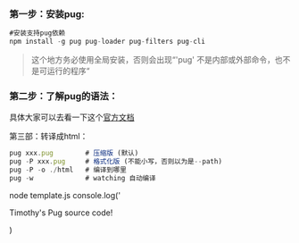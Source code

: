 ### 第一步：安装pug:

```js
#安装支持pug依赖
npm install -g pug pug-loader pug-filters pug-cli
```

> 这个地方务必使用全局安装，否则会出现“'pug' 不是内部或外部命令，也不是可运行的程序“

### 第二步：了解pug的语法：

具体大家可以去看一下这个[官方文档](https://pug.bootcss.com/language/includes.html)

第三部：转译成html：

```js
pug xxx.pug        # 压缩版 (默认)
pug -P xxx.pug     # 格式化版 (不能小写，否则以为是--path)
pug -P -o ./html   # 编译到哪里
pug -w             # watching 自动编译
```
node template.js
console.log('<p>Timothy's Pug source code!</p>)
